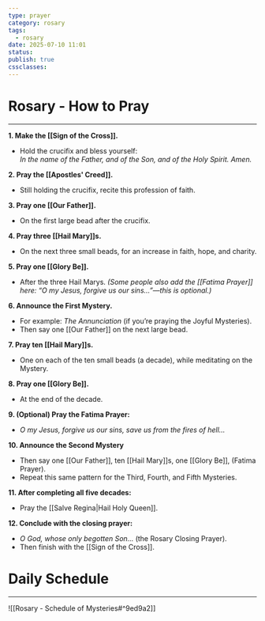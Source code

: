 ```yaml
---
type: prayer
category: rosary
tags:
  - rosary
date: 2025-07-10 11:01
status: 
publish: true
cssclasses:
---
```

# Rosary - How to Pray
----
**1. Make the [[Sign of the Cross]].**
- Hold the crucifix and bless yourself:  
    _In the name of the Father, and of the Son, and of the Holy Spirit. Amen._

**2. Pray the [[Apostles' Creed]].**
- Still holding the crucifix, recite this profession of faith.

**3. Pray one [[Our Father]].**
- On the first large bead after the crucifix.

**4. Pray three [[Hail Mary]]s.**
- On the next three small beads, for an increase in faith, hope, and charity.

**5. Pray one [[Glory Be]].**
- After the three Hail Marys.
_(Some people also add the [[Fatima Prayer]] here: “O my Jesus, forgive us our sins…”—this is optional.)_

**6. Announce the First Mystery.**
- For example: _The Annunciation_ (if you’re praying the Joyful Mysteries).
- Then say one [[Our Father]] on the next large bead.

**7. Pray ten [[Hail Mary]]s.**
- One on each of the ten small beads (a decade), while meditating on the Mystery.

**8. Pray one [[Glory Be]].**
- At the end of the decade.

**9. (Optional) Pray the Fatima Prayer:**
- _O my Jesus, forgive us our sins, save us from the fires of hell…_

**10. Announce the Second Mystery**
- Then say one [[Our Father]], ten [[Hail Mary]]s, one [[Glory Be]], (Fatima Prayer).
- Repeat this same pattern for the Third, Fourth, and Fifth Mysteries.

**11. After completing all five decades:**
- Pray the [[Salve Regina|Hail Holy Queen]].

**12. Conclude with the closing prayer:**
- _O God, whose only begotten Son…_ (the Rosary Closing Prayer).
- Then finish with the [[Sign of the Cross]].

# Daily Schedule
---
![[Rosary - Schedule of Mysteries#^9ed9a2]]